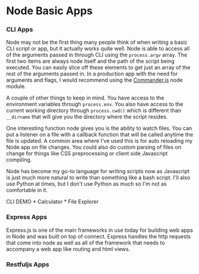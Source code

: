 # Node Basic Apps

### CLI Apps
Node may not be the first thing many people think of when writing a basic CLI script or app, but it actually works quite well. Node is able to access all of the arguments passed in through CLI using the `process.argv` array. The first two items are always node itself and the path of the script being executed. You can easily slice off these elements to get just an array of the rest of the arguments passed in. In a production app with the need for arguments and flags, I would recommend using the [Commander.js](https://github.com/visionmedia/commander.js/) node module.

A couple of other things to keep in mind. You have access to the environment variables through `process.env`. You also have access to the current working directory through `process.cwd()` which is different than `__dirname` that will give you the directory where the script resides.

One interesting function node gives you is the ability to watch files. You can put a listener on a file with a callback function that will be called anytime the file is updated. A common area where I've used this is for auto reloading my Node app on file changes. You could also do custom parsing of files on change for things like CSS preprocessing or client side Javascript compiling.

Node has become my go-to language for writing scripts now as Javascript is just much more natural to write than something like a bash script. I'll also use Python at times, but I don't use Python as much so I'm not as comfortable in it.

  CLI DEMO
    * Calculator
    * File Explorer



### Express Apps
Express.js is one of the main frameworks in use today for building web apps in Node and was built on top of connect. Express handles the http requests that come into node as well as all of the framework that needs to accompany a web app like routing and html views.



### Restfuljs Apps

